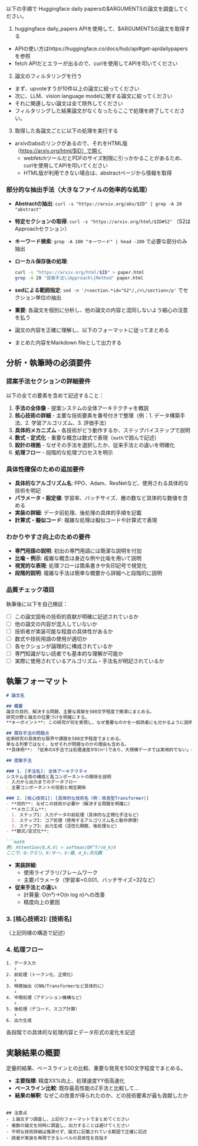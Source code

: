 以下の手順で Huggingface daily papersの$ARGUMENTSの論文を調査してください。

1. huggingface daily_papers APIを使用して、$ARGUMENTSの論文を取得する
  - APIの使い方はhttps://huggingface.co/docs/hub/api#get-apidailypapersを参照
  - fetch APIだとエラーが出るので、curlを使用してAPIを叩いてください

2. 論文のフィルタリングを行う
  - まず、upvoteすうが10件以上の論文に絞ってください
  - 次に、LLM、vision language modelに関する論文に絞ってください
  - それに関連しない論文は全て除外してください
  - フィルタリングした結果論文がなくなったらここで処理を終了してください。
  
3. 取得した各論文ごとに以下の処理を実行する
  - arxivのabsのリンクがあるので、それをHTML版（https://arxiv.org/html/$ID）で開く
    - webfetchツールだとPDFのサイズ制限に引っかかることがあるため、curlを使用してAPIを叩いてください
    - HTML版が利用できない場合は、abstractページから情報を取得
  
  ### 部分的な抽出手法（大きなファイルの効率的な処理）
  - **Abstractの抽出**: `curl -s "https://arxiv.org/abs/$ID" | grep -A 20 "abstract"`
  - **特定セクションの取得**: `curl -s "https://arxiv.org/html/$ID#S2"` （S2はApproachセクション）
  - **キーワード検索**: `grep -A 100 "キーワード" | head -200` で必要な部分のみ抽出
  - **ローカル保存後の処理**: 
    ```bash
    curl -s "https://arxiv.org/html/$ID" > paper.html
    grep -A 20 "提案手法\|Approach\|Method" paper.html
    ```
  - **sedによる範囲指定**: `sed -n '/<section.*id="S2"/,/<\/section>/p'` でセクション単位の抽出
  
  - **重要**: 各論文を個別に分析し、他の論文の内容と混同しないよう細心の注意を払う
  - 論文の内容を正確に理解し、以下のフォーマットに従ってまとめる
  - まとめた内容をMarkdown fileとして出力する

## 分析・執筆時の必須要件

### 提案手法セクションの詳細要件
以下の全ての要素を含めて記述すること：

1. **手法の全体像** - 提案システムの全体アーキテクチャを概説
2. **核心技術の詳細** - 主要な技術要素を番号付きで整理（例：1. データ構築手法、2. 学習アルゴリズム、3. 評価手法）
3. **具体的メカニズム** - 各技術がどう動作するか、ステップバイステップで説明
4. **数式・定式化** - 重要な概念は数式で表現（```math```で囲んで記述）
5. **設計の根拠** - なぜその手法を選択したか、従来手法との違いを明確化
6. **処理フロー** - 段階的な処理プロセスを明示

### 具体性確保のための追加要件
- **具体的なアルゴリズム名**: PPO、Adam、ResNetなど、使用される具体的な技術を明記
- **パラメータ・設定値**: 学習率、バッチサイズ、層の数など具体的な数値を含める
- **実装の詳細**: データ前処理、後処理の具体的手順を記載
- **計算式・擬似コード**: 複雑な処理は擬似コードや計算式で表現

### わかりやすさ向上のための要件
- **専門用語の説明**: 初出の専門用語には簡潔な説明を付加
- **比喩・例示**: 複雑な概念は身近な例や比喩を用いて説明
- **視覚的な表現**: 処理フローは箇条書きや矢印記号で視覚化
- **段階的説明**: 複雑な手法は簡単な概要から詳細へと段階的に説明

### 品質チェック項目
執筆後に以下を自己検証：
- [ ] この論文固有の技術的貢献が明確に記述されているか
- [ ] 他の論文の内容が混入していないか  
- [ ] 技術者が実装可能な程度の具体性があるか
- [ ] 数式や技術用語の使用が適切か
- [ ] 各セクションが論理的に構成されているか
- [ ] 専門知識がない読者でも基本的な理解が可能か
- [ ] 実際に使用されているアルゴリズム・手法名が明記されているか

## 執筆フォーマット
```markdown
# 論文名

## 概要
論文の目的、解決する問題、主要な貢献を500文字程度で簡潔にまとめる。
研究分野と論文の位置づけを明確にする。
**キーポイント**: この研究が何を実現し、なぜ重要なのかを一般読者にも分かるように説明。

## 既存手法の問題点
従来研究の具体的な限界や課題を500文字程度でまとめる。
単なる列挙ではなく、なぜそれが問題なのかの理由も含める。
**具体例**: 「従来のX手法では処理速度がO(n²)であり、大規模データでは実用的でない」など。

## 提案手法

### 1. [手法名]: 全体アーキテクチャ
システム全体の構成と各コンポーネントの関係を説明
- 入力から出力までのデータフロー
- 主要コンポーネントの役割と相互関係

### 2. [核心技術1]: [具体的な技術名（例：改良型Transformer）]
- **目的**: なぜこの技術が必要か（解決する問題を明確に）
- **メカニズム**: 
  1. ステップ1: 入力データの前処理（具体的な正規化手法など）
  2. ステップ2: コア処理（使用するアルゴリズム名と動作原理）
  3. ステップ3: 出力生成（活性化関数、後処理など）
- **数式/定式化**: 

```math
例: Attention(Q,K,V) = softmax(QK^T/√d_k)V
ここで、Q:クエリ、K:キー、V:値、d_k:次元数
```

- **実装詳細**: 
  - 使用ライブラリ/フレームワーク
  - 主要パラメータ（学習率=0.001、バッチサイズ=32など）
- **従来手法との違い**: 
  - 計算量: O(n²)→O(n log n)への改善
  - 精度向上の要因

### 3. [核心技術2]: [技術名]
（上記同様の構造で記述）

### 4. 処理フロー
```
1. データ入力
   ↓
2. 前処理（トークン化、正規化）
   ↓
3. 特徴抽出（CNN/Transformerなど具体的に）
   ↓
4. 中間処理（アテンション機構など）
   ↓
5. 後処理（デコード、スコア計算）
   ↓
6. 出力生成
```

各段階での具体的な処理内容とデータ形式の変化を記述

## 実験結果の概要
定量的結果、ベースラインとの比較、重要な発見を500文字程度でまとめる。
- **主要指標**: 精度XX%向上、処理速度YY倍高速化
- **ベースライン比較**: 既存最高性能のZ手法と比較して...
- **結果の解釈**: なぜこの改善が得られたのか、どの技術要素が最も貢献したか
```

## 注意点
- １論文ずつ調査し、上記のフォーマットでまとめてください
- 複数の論文を同時に調査し、出力することは避けてください
- 不明な技術詳細は推測せず、論文に記載されている範囲で正確に記述
- 読者が実装を再現できるレベルの具体性を目指す